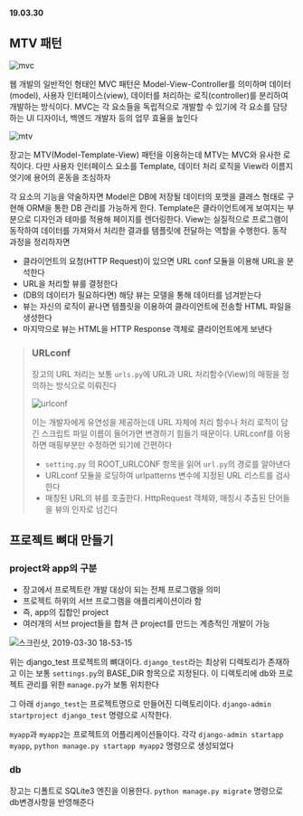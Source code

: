 #### 19.03.30

## MTV 패턴

![mvc](https://user-images.githubusercontent.com/38183218/55274059-1305a100-5317-11e9-8ae0-8e105e07b1e8.png)

웹 개발의 일반적인 형태인 MVC 패턴은 Model-View-Controller를 의미하며 데이터(model), 사용자 인터페이스(view), 데이터를 처리하는 로직(controller)를 분리하여 개발하는 방식이다. MVC는 각 요소들을 독립적으로 개발할 수 있기에 각 요소를 담당하는 UI 디자이너, 백엔드 개발자 등의 업무 효율을 높인다 

![mtv](https://user-images.githubusercontent.com/38183218/55274060-139e3780-5317-11e9-9089-531eabc6e49c.png)

장고는 MTV(Model-Template-View) 패턴을 이용하는데 MTV는 MVC와 유사한 로직이다. 다만 사용자 인터페이스 요소를 Template, 데이터 처리 로직을 View라 이름지엇기에 용어의 혼동을 조심하자

각 요소의 기능을 약술하자면 Model은 DB에 저장될 데이터의 포맷을 클래스 형태로 구현해 ORM을 통한 DB 관리를 가능하게 한다. Template은 클라이언트에게 보여지는 부분으로 디자인과 테마를 적용해 페이지를 렌더링한다. View는 실질적으로 프로그램이 동작하여 데이터를 가져와서 처리한 결과를 템플릿에 전달하는 역할을 수행한다. 동작 과정을 정리하자면

- 클라이언트의 요청(HTTP Request)이 있으면 URL conf 모듈을 이용해 URL을 분석한다
- URL을 처리할 뷰를 결정한다
- (DB의 데이터가 필요하다면) 해당 뷰는 모델을 통해 데이터를 넘겨받는다
- 뷰는 자신의 로직이 끝나면 템플릿을 이용하여 클라이언트에 전송할 HTML 파일을 생성한다
- 마지막으로 뷰는 HTML을 HTTP Response 객체로 클라이언트에게 보낸다

> ### URLconf
> 
> 장고의 URL 처리는 보통 `urls.py`에 URL과 URL 처리함수(View)의 매핑을 정의하는 방식으로 이뤄진다
> 
> ![urlconf](https://user-images.githubusercontent.com/38183218/55274449-d2f4ed00-531b-11e9-834b-f2f2ed355db7.png)
> 
> 이는 개발자에게 유연성을 제공하는데 URL 자체에 처리 함수나 처리 로직이 담긴 스크립트 파일 이름이 들어가면 변경하기 힘들기 때문이다. URLconf를 이용하면 매핑부분만 수정하면 되기에 간편하다
> 
> - `setting.py` 의 ROOT_URLCONF 항목을 읽어 `url.py`의 경로를 알아낸다
> - URLconf 모듈을 로딩하여 urlpatterns 변수에 지정된 URL 리스트를 검사한다
> - 매칭된 URL의 뷰를 호출한다. HttpRequest 객체와, 매칭시 추출된 단어들을 뷰의 인자로 넘긴다



## 프로젝트 뼈대 만들기

### project와 app의 구분
- 장고에서 프로젝트란 개발 대상이 되는 전체 프로그램을 의미
- 프로젝트 하위의 서브 프로그램을 애플리케이션이라 함
- 즉, app의 집합인 project
- 여러개의 서브 project들을 합쳐 큰 project를 만드는 계층적인 개발이 가능 

![스크린샷, 2019-03-30 18-53-15](https://user-images.githubusercontent.com/38183218/55274605-2451ac00-531d-11e9-963e-16ff63075fb5.png)

위는 django_test 프로젝트의 뼈대이다. `django_test`라는 최상위 디렉토리가 존재하고 이는 보통 `settings.py`의 BASE_DIR 항목으로 지정된다. 이 디렉토리에 db와 프로젝트 관리를 위한 `manage.py`가 보통 위치한다

그 아래 `django_test`는 프로젝트명으로 만들어진 디렉토리이다.
`django-admin startproject django_test` 명령으로 시작한다.

`myapp`과 `myapp2`는 프로젝트의 어플리케이션들이다.
각각 `django-admin startapp myapp`, `python manage.py startapp myapp2` 명령으로 생성되었다

### db
장고는 디폴트로 SQLite3 엔진을 이용한다. `python manage.py migrate` 명령으로 db변경사항을 반영해준다

